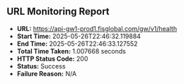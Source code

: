 ## URL Monitoring Report

- **URL:** https://api-gw1-prod1.fisglobal.com/gw/v1/health
- **Start Time:** 2025-05-26T22:46:32.119884
- **End Time:** 2025-05-26T22:46:33.127552
- **Total Time Taken:** 1.007668 seconds
- **HTTP Status Code:** 200
- **Status:** Success
- **Failure Reason:** N/A

